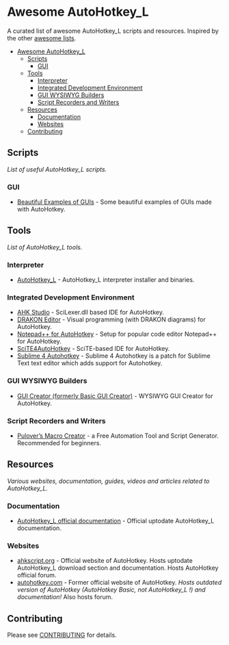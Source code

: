 # Awesome AutoHotkey_L
A curated list of awesome AutoHotkey_L scripts and resources. Inspired by the other [awesome lists](https://github.com/bayandin/awesome-awesomeness).

- [Awesome AutoHotkey_L](#awesome-AutoHotkey_L)
  - [Scripts](#scripts)
    - [GUI](#gui)
  - [Tools](#tools)
    - [Interpreter](#interpreter)
    - [Integrated Development Environment](#integrated-development-environment)
    - [GUI WYSIWYG Builders](#gui-wysiwyg-builders)
    - [Script Recorders and Writers](#script-recorders-and-writers)
  - [Resources](#resources)
    - [Documentation](#documentation)
    - [Websites](#websites)
  - [Contributing](#contributing)




## Scripts
*List of useful AutoHotkey_L scripts.*


### GUI
* [Beautiful Examples of GUIs](http://ahkscript.org/boards/viewtopic.php?f=6&t=3851) - Some beautiful examples of GUIs made with AutoHotkey.


## Tools
*List of AutoHotkey_L tools.*


### Interpreter
* [AutoHotkey_L](http://ahkscript.org/download/) - AutoHotkey_L interpreter installer and binaries.


### Integrated Development Environment
* [AHK Studio](http://ahkscript.org/boards/viewtopic.php?f=6&t=300) - SciLexer.dll based IDE for AutoHotkey.
* [DRAKON Editor](http://ahkscript.org/boards/viewtopic.php?f=6&t=3108) - Visual programming (with DRAKON diagrams) for AutoHotkey.
* [Notepad++ for AutoHotkey](http://ahkscript.org/boards/viewtopic.php?f=7&t=50) - Setup for popular code editor Notepad++ for AutoHotkey.
* [SciTE4AutoHotkey](http://fincs.ahk4.net/scite4ahk/) - SciTE-based IDE for AutoHotkey.
* [Sublime 4 Autohotkey](http://www.autohotkey.com/board/topic/91066-sublime-4-autohotkey-updated-1311/) - Sublime 4 Autohotkey is a patch for Sublime Text text editor which adds support for Autohotkey.


### GUI WYSIWYG Builders
* [GUI Creator (formerly Basic GUI Creator)](http://ahkscript.org/boards/viewtopic.php?f=6&t=303) - WYSIWYG GUI Creator for AutoHotkey.


### Script Recorders and Writers
* [Pulover’s Macro Creator](http://www.macrocreator.com/) - a Free Automation Tool and Script Generator. Recommended for beginners.


## Resources
*Various websites, documentation, guides, videos and articles related to AutoHotkey_L.*

### Documentation
* [AutoHotkey_L official documentation](http://ahkscript.org/docs/AutoHotkey.htm) - Official uptodate AutoHotkey_L documentation.

### Websites
* [ahkscript.org](http://ahkscript.org/) - Official website of AutoHotkey. Hosts uptodate AutoHotkey_L download section and documentation. Hosts AutoHotkey official forum.
* [autohotkey.com](http://www.autohotkey.com/) - Former official website of AutoHotkey. *Hosts outdated version of AutoHotkey (AutoHotkey Basic, not AutoHotkey_L !) and documentation!* Also hosts forum.

## Contributing
Please see [CONTRIBUTING](master/CONTRIBUTING.md) for details.

